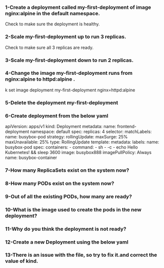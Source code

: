 ### 1-Create a deployment called my-first-deployment of image nginx:alpine in the default namespace.
Check to make sure the deployment is healthy.

### 2-Scale my-first-deployment up to run 3 replicas.
Check to make sure all 3 replicas are ready.

### 3-Scale my-first-deployment down to run 2 replicas.

### 4-Change the image my-first-deployment runs from nginx:alpine to httpd:alpine .
k set image deployment my-first-deployment nginx=httpd:alpine

### 5-Delete the deployment my-first-deployment

### 6-Create deployment from the below yaml

apiVersion: apps/v1
kind: Deployment
metadata:
  name: frontend-deployment
  namespace: default
spec:
  replicas: 4
  selector:
    matchLabels:
      name: busybox-pod
  strategy:
    rollingUpdate:
      maxSurge: 25%
      maxUnavailable: 25%
    type: RollingUpdate
  template:
    metadata:
      labels:
        name: busybox-pod
    spec:
      containers:
      - command:
        - sh
        - -c
        - echo Hello Kubernetes! && sleep 3600
        image: busybox888
        imagePullPolicy: Always
        name: busybox-container
        
### 7-How many ReplicaSets exist on the system now?

### 8-How many PODs exist on the system now?

### 9-Out of all the existing PODs, how many are ready?

### 10-What is the image used to create the pods in the new deployment?

### 11-Why do you think the deployment is not ready?

### 12-Create a new Deployment using the below yaml 

### 13-There is an issue with the file, so try to fix it.and correct the value of kind.
